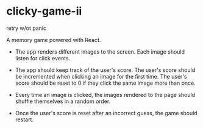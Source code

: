 # clicky-game-ii
retry w/ot panic

A memory game powered with React. 

* The app renders different images to the screen. Each image should listen for click events.

* The app should keep track of the user's score. The user's score should be incremented when clicking an image for the first time. The user's score should be reset to 0 if they click the same image more than once.

* Every time an image is clicked, the images rendered to the page should shuffle themselves in a random order.

* Once the user's score is reset after an incorrect guess, the game should restart.
